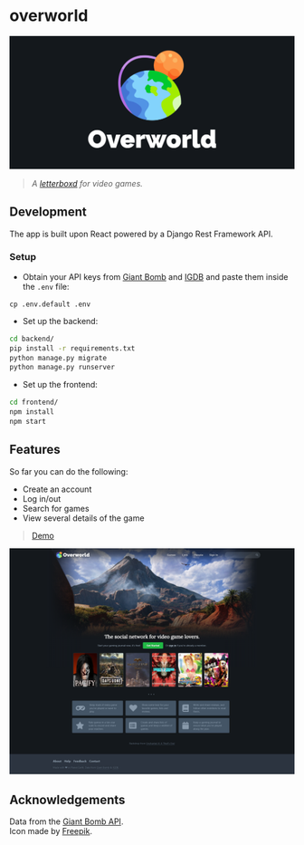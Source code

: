 # overworld

![logo](/media/logo.png)

> *A [letterboxd](https://letterboxd.com) for video games.*

## Development
The app is built upon React powered by a Django Rest Framework API.

### Setup

* Obtain your API keys from [Giant Bomb](https://www.giantbomb.com/api/) and [IGDB](https://api.igdb.com) and paste them inside the `.env` file:

```
cp .env.default .env
```

* Set up the backend:

```bash
cd backend/
pip install -r requirements.txt
python manage.py migrate
python manage.py runserver
```

* Set up the frontend: 

```bash
cd frontend/
npm install
npm start
```
## Features

So far you can do the following:
* Create an account
* Log in/out
* Search for games
* View several details of the game

> [Demo](/media/demo.gif) 

![landing](/media/landing.png)
  
## Acknowledgements
Data from the [Giant Bomb API](https://www.giantbomb.com/api/).  
Icon made by [Freepik](https://www.freepik.com/).
